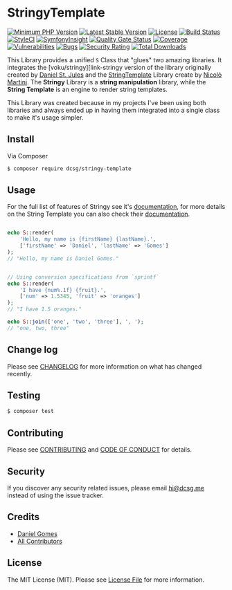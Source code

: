 # StringyTemplate


[![Minimum PHP Version](https://img.shields.io/badge/php-%3E%3D7.2-blue.svg)](https://php.net/)
[![Latest Stable Version](https://poser.pugx.org/dcsg/stringy-template/v/stable)](https://packagist.org/packages/dcsg/stringy-template)
[![License](https://poser.pugx.org/dcsg/stringy-template/license)](https://packagist.org/packages/dcsg/stringy-template)
[![Build Status](https://travis-ci.org/dcsg/stringy-template.svg?branch=master)](https://travis-ci.org/dcsg/stringy-template)
[![StyleCI](https://github.styleci.io/repos/174796258/shield?branch=master)](https://github.styleci.io/repos/174796258)
[![SymfonyInsight](https://insight.symfony.com/projects/e339c7bf-3d04-4e29-91e1-58a459525848/mini.svg)](https://insight.symfony.com/projects/e339c7bf-3d04-4e29-91e1-58a459525848)
[![Quality Gate Status](https://sonarcloud.io/api/project_badges/measure?project=stringy-template&metric=alert_status)](https://sonarcloud.io/dashboard?id=stringy-template)
[![Coverage](https://sonarcloud.io/api/project_badges/measure?project=stringy-template&metric=coverage)](https://sonarcloud.io/dashboard?id=stringy-template)
[![Vulnerabilities](https://sonarcloud.io/api/project_badges/measure?project=stringy-template&metric=vulnerabilities)](https://sonarcloud.io/dashboard?id=stringy-template)
[![Bugs](https://sonarcloud.io/api/project_badges/measure?project=stringy-template&metric=bugs)](https://sonarcloud.io/dashboard?id=stringy-template)
[![Security Rating](https://sonarcloud.io/api/project_badges/measure?project=stringy-template&metric=security_rating)](https://sonarcloud.io/dashboard?id=stringy-template)
[![Total Downloads](https://poser.pugx.org/dcsg/stringy-template/downloads)](https://packagist.org/packages/dcsg/stringy-template)


This Library provides a unified `S` Class that "glues" two amazing libraries. It integrates the [voku/stringy][link-stringy version of the library originally created by [Daniel St. Jules][link-stringy-author] and the [StringTemplate][link-string-template] Library create by [Nicolò Martini][link-string-template-author].
The **Stringy** Library is a **string manipulation** library, while the **String Template** is an engine to render string templates.

This Library was created because in my projects I've been using both libraries and always ended up in having them integrated into a single class to make it's usage simpler.    

## Install

Via Composer

```bash
$ composer require dcsg/stringy-template
```

## Usage

For the full list of features of Stringy see it's [documentation][link-stringy], for more details on the String Template you can also check their [documentation][link-string-template].

```php

echo S::render(
    'Hello, my name is {firstName} {lastName}.',
    ['firstName' => 'Daniel', 'lastName' => 'Gomes']
); 
// "Hello, my name is Daniel Gomes."


// Using conversion specifications from `sprintf`
echo S::render(
    'I have {num%.1f} {fruit}.',
    ['num' => 1.5345, 'fruit' => 'oranges']
);
// "I have 1.5 oranges."

echo S::join(['one', 'two', 'three'], ', ');
// "one, two, three"
```

## Change log

Please see [CHANGELOG](CHANGELOG.md) for more information on what has changed recently.

## Testing

```bash
$ composer test
```

## Contributing

Please see [CONTRIBUTING](CONTRIBUTING.md) and [CODE OF CONDUCT](CODE_OF_CONDUCT.md) for details.

## Security

If you discover any security related issues, please email hi@dcsg.me instead of using the issue tracker.

## Credits

- [Daniel Gomes][link-author]
- [All Contributors][link-contributors]

## License

The MIT License (MIT). Please see [License File](LICENSE.md) for more information.

[link-author]: https://github.com/dcsg
[link-contributors]: ../../contributors
[link-stringy]: https://github.com/voku/Stringy#installation-via-composer-require
[link-stringy-author]: https://github.com/danielstjules
[link-string-template]: https://github.com/nicmart/StringTemplate
[link-string-template-author]: https://github.com/nicmart
